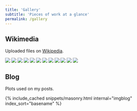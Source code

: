 ```yaml
---
title: 'Gallery'
subtitle: 'Pieces of work at a glance'
permalink: /gallery
---
```



## Wikimedia

Uploaded files on [Wikipedia](https://commons.wikimedia.org/wiki/Special:ListFiles?limit=50&user=dieghernan84).

<div class="masonry">
	<img class="item" src="https://upload.wikimedia.org/wikipedia/commons/thumb/a/a4/DO_Rueda_locator_map.svg/800px-DO_Rueda_locator_map.svg.png">
	<img class="item" src="https://upload.wikimedia.org/wikipedia/commons/thumb/6/6b/DO_Rioja_locator_map.svg/800px-DO_Rioja_locator_map.svg.png">
	<img class="item" src="https://upload.wikimedia.org/wikipedia/commons/thumb/7/7e/DO_Navarra_locator_map.svg/800px-DO_Navarra_locator_map.svg.png">
	<img class="item" src="https://upload.wikimedia.org/wikipedia/commons/thumb/7/75/DO_Cava_Catalu%C3%B1a_locator_map.svg/800px-DO_Cava_Catalu%C3%B1a_locator_map.svg.png">
	<img class="item" src="https://upload.wikimedia.org/wikipedia/commons/thumb/4/46/Population_density_by_NUTS_3_region_%282017%29.svg/1000px-Population_density_by_NUTS_3_region_%282017%29.svg.png">
	<img class="item" src="https://upload.wikimedia.org/wikipedia/commons/thumb/7/7a/Population_by_municipality_in_Spain_%282018%29.svg/1000px-Population_by_municipality_in_Spain_%282018%29.svg.png">  
	<img class="item" src="https://upload.wikimedia.org/wikipedia/commons/d/d8/Large_Urban_Areas_in_Spain_%282018%29.png">   
	<img class="item" src="https://upload.wikimedia.org/wikipedia/commons/thumb/9/9c/Meat_consumption_rate_%28kg%29_per_capita_by_country_gradient_map_%282002%29.svg/1000px-Meat_consumption_rate_%28kg%29_per_capita_by_country_gradient_map_%282002%29.svg.png">
	<img class="item" src="https://upload.wikimedia.org/wikipedia/commons/thumb/e/ec/Organ_donor_rate_per_million_by_country_gradient_map_%282017%29.svg/1000px-Organ_donor_rate_per_million_by_country_gradient_map_%282017%29.svg.png">  
	<img class="item" src="https://upload.wikimedia.org/wikipedia/commons/thumb/6/65/Prevalence_of_cocaine_use_as_percentage_of_population_by_country_gradient_map_%282009%29.svg/1000px-Prevalence_of_cocaine_use_as_percentage_of_population_by_country_gradient_map_%282009%29.svg.png">   
	<img class="item" src="https://upload.wikimedia.org/wikipedia/commons/thumb/7/7a/Population_by_municipality_in_Spain_%282018%29.svg/1000px-Population_by_municipality_in_Spain_%282018%29.svg.png">  
	<img class="item" src="https://upload.wikimedia.org/wikipedia/commons/thumb/9/9d/Meat_consumption_rate_%28kg%29_per_capita_by_country_gradient_map_%282009%29.svg/1000px-Meat_consumption_rate_%28kg%29_per_capita_by_country_gradient_map_%282009%29.svg.png">
</div>


## Blog

Plots used on my posts.

{% include_cached snippets/masonry.html internal="imgblog" index_sort="basename" %}